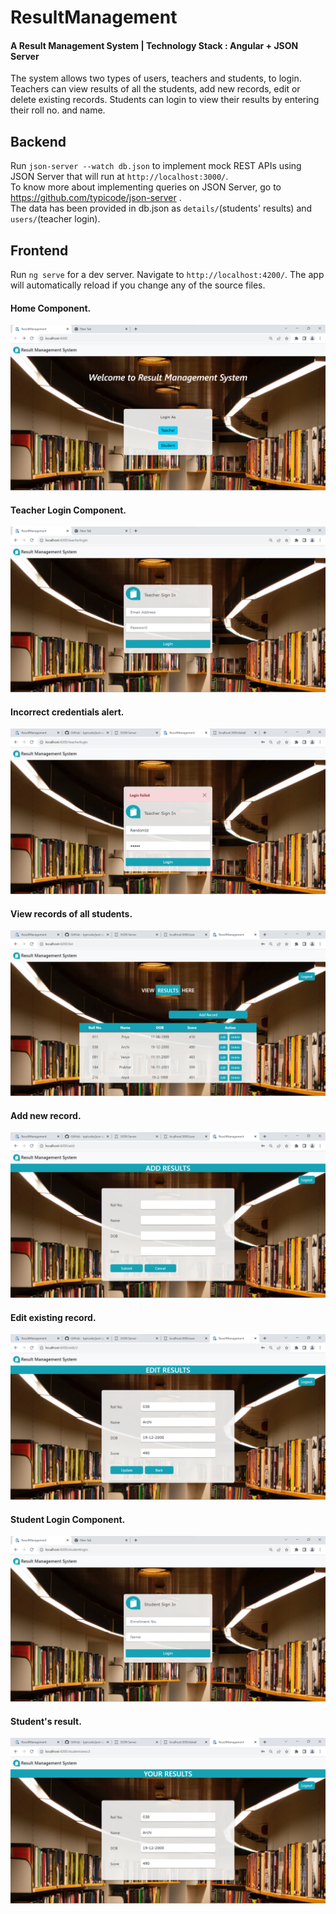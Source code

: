 # ResultManagement

#### A Result Management System | Technology Stack : Angular + JSON Server
  
The system allows two types of users, teachers and students, to login. Teachers can view results of all the students, add new records, edit or delete existing records. Students can login to view their results by entering their roll no. and name.

## Backend

Run `json-server --watch db.json` to implement mock REST APIs using JSON Server that will run at `http://localhost:3000/`.<br>
To know more about implementing queries on JSON Server, go to https://github.com/typicode/json-server .<br>
The data has been provided in db.json  as `details/`(students' results) and `users/`(teacher login).

## Frontend
Run `ng serve` for a dev server. Navigate to `http://localhost:4200/`. The app will automatically reload if you change any of the source files.
#### Home Component.
<img src="./src/assets/Home.png">

#### Teacher Login Component.
<img src="./src/assets/Teacher.png">

#### Incorrect credentials alert.
<img src="./src/assets/Failed_Login.png">

#### View records of all students.
<img src="./src/assets/Main.png">

#### Add new record.
<img src="./src/assets/Add.png">

#### Edit existing record.
<img src="./src/assets/Edit.png">

#### Student Login Component.
<img src="./src/assets/Student.png">

#### Student's result.
<img src="./src/assets/View.png">
